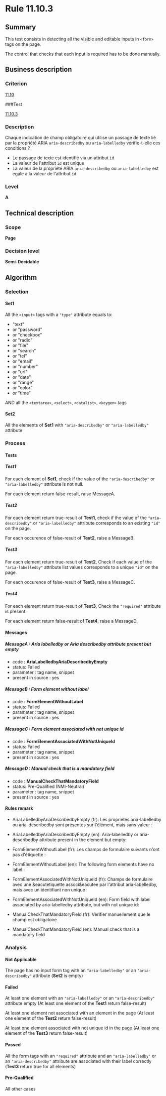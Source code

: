 # Rule 11.10.3

## Summary

This test consists in detecting all the visible and editable inputs in `<form>` tags on the page.

The control that checks that each input is required has to be done manually.

## Business description

### Criterion

[11.10](http://references.modernisation.gouv.fr/rgaa/criteres.html#crit-11-10)

###Test

[11.10.3](http://references.modernisation.gouv.fr/rgaa/criteres.html#test-11-10-3)

### Description

Chaque indication de champ obligatoire qui utilise un passage de texte li&eacute; par la propri&eacute;t&eacute; ARIA `aria-describedby` ou `aria-labelledby` v&eacute;rifie-t-elle ces conditions ? 
 
 * Le passage de texte est identifi&eacute; via un attribut `id` 
 * La valeur de l'attribut `id` est unique 
 * La valeur de la propri&eacute;t&eacute; ARIA `aria-describedby` ou `aria-labelledby` est &eacute;gale &agrave; la valeur de l'attribut `id` 

### Level

**A**

## Technical description

### Scope

**Page**

### Decision level

**Semi-Decidable**

## Algorithm

### Selection

#### Set1 

All the `<input>` tags with a `"type"` attribute equals to:
-  "text"
-   or "password"
-   or "checkbox"
-   or "radio"
-   or "file"
-   or "search"
-   or "tel"
-   or "email"
-   or "number"
-   or "url"
-   or "date"
-   or "range"
-   or "color"
-   or "time"

AND all the `<textarea>`, `<select>`, `<datalist>`, `<keygen>` tags

#### Set2

All the elements of **Set1** with `"aria-describedby"` or `"aria-labelledby"` attribute 

### Process

#### Tests

##### Test1

For each element of **Set1**, check if the value of the `"aria-describedby"` or `"aria-labelledby"` attribute is not null.

For each element return false-result, raise MessageA.

##### Test2

For each element return true-result of **Test1**, check if the value of the `"aria-describedby"` or `"aria-labelledby"` attribute corresponds to an existing `"id"` on the page.

For each occurence of false-result of **Test2**, raise a MessageB.

##### Test3

For each element return true-result of **Test2**, Check if each value of the `"aria-labelledby"` attribute list values corresponds to a unique `"id"` on the page.

For each occurence of false-result of **Test3**, raise a MessageC.

##### Test4 

For each element return true-result of **Test3**, Check the `"required"` attribute is present.

For each element return false-result of **Test4**, raise a MessageD.

#### Messages

##### MessageA : Aria labelledby or Aria describedby attribute present but empty

- code : **AriaLabelledbyAriaDescribedbyEmpty**
- status: Failed
- parameter : tag name, snippet
- present in source : yes

##### MessageB : Form element without label

- code : **FormElementWithoutLabel**
- status: Failed
- parameter : tag name, snippet
- present in source : yes

##### MessageC : Form element associated with not unique id

- code : **FormElementAssociatedWithNotUniqueId**
- status: Failed
- parameter : tag name, snippet
- present in source : yes

##### MessageD : Manual check that is a mandatory field

- code : **ManualCheckThatMandatoryField**
- status: Pre-Qualified (NMI-Neutral)
- parameter : tag name, snippet
- present in source : yes

#### Rules remark

 * AriaLabelledbyAriaDescribedbyEmpty (fr): Les propriétés aria-labelledby ou aria-describedby sont présentes sur l'élément, mais sans valeur :
 * AriaLabelledbyAriaDescribedbyEmpty (en): Aria-labelledby or aria-describedby attribute present in the element but empty:

 * FormElementWithoutLabel (fr): Les champs de formulaire suivants n&#39;ont pas d&#39;&eacute;tiquette :
 * FormElementWithoutLabel (en): The following form elements have no label : 

 * FormElementAssociatedWithNotUniqueId (fr): Champs de formulaire avec une &eacutetiquette associ&eacutee par l'attribut aria-labelledby, mais avec un identifiant non unique :
 * FormElementAssociatedWithNotUniqueId (en): Form field with label associated by aria-labelledby attribute, but with not unique id:

 * ManualCheckThatMandatoryField (fr): V&eacute;rifier manuellement que le champ est obligatoire
 * ManualCheckThatMandatoryField (en): Manual check that is a mandatory field

### Analysis

#### Not Applicable

The page has no input form tag with an `"aria-labelledby"` or an `"aria-describedby"` attribute (**Set2** is empty)

#### Failed

At least one element with an `"aria-labelledby"` or an `"aria-describedby"` attribute empty (At least one element of the **Test1** return false-result)

At least one element not associated with an element in the page (At least one element of the **Test2** return false-result)

At least one element associated with not unique id in the page (At least one element of the **Test3** return false-result)

#### Passed

All the form tags with an `"required"` attribute and an `"aria-labelledby"` or an `"aria-describedby"` attribute are associated with their label correctly (**Test3** return true for all elements)

#### Pre-Qualified

All other cases